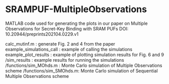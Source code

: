 # SRAMPUF-MultipleObservations
MATLAB code used for generating the plots in our paper on Multiple Observations for Secret-Key Binding with SRAM PUFs
DOI: 10.20944/preprints202104.0229.v1


calc_mutinf.m : generate Fig. 2 and 4 from the paper
example_simulations_call : example of calling the simulations
example_plot_results : example of plotting simulation results for Fig. 6 and 9
/sim_results : example results for running the simulations
/functions/sim_MOhds.m : Monte Carlo simulation of Multiple Observations scheme
/functions/sim_SMOhds.m: Monte Carlo simulation of Sequential Multiple Observations scheme
